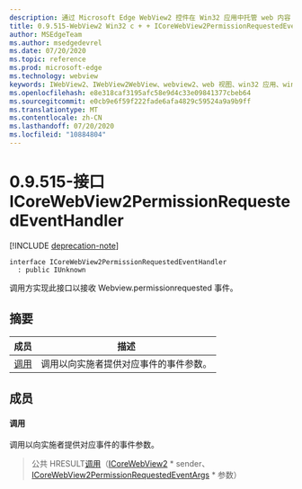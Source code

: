 ```yaml
---
description: 通过 Microsoft Edge WebView2 控件在 Win32 应用中托管 web 内容
title: 0.9.515-WebView2 Win32 c + + ICoreWebView2PermissionRequestedEventHandler
author: MSEdgeTeam
ms.author: msedgedevrel
ms.date: 07/20/2020
ms.topic: reference
ms.prod: microsoft-edge
ms.technology: webview
keywords: IWebView2、IWebView2WebView、webview2、web 视图、win32 应用、win32、edge、ICoreWebView2、ICoreWebView2Controller、浏览器控件、边缘 html
ms.openlocfilehash: e8e318caf3195afc58e9d4c33e09841377cbeb64
ms.sourcegitcommit: e0cb9e6f59f222fade6afa4829c59524a9a9b9ff
ms.translationtype: MT
ms.contentlocale: zh-CN
ms.lasthandoff: 07/20/2020
ms.locfileid: "10884804"
---
```

# 0.9.515-接口 ICoreWebView2PermissionRequestedEventHandler 

[!INCLUDE [deprecation-note](../../includes/deprecation-note.md)]

```
interface ICoreWebView2PermissionRequestedEventHandler
  : public IUnknown
```

调用方实现此接口以接收 Webview.permissionrequested 事件。

## 摘要

 成员                        | 描述
--------------------------------|---------------------------------------------
[调用](#invoke) | 调用以向实施者提供对应事件的事件参数。

## 成员

#### 调用 

调用以向实施者提供对应事件的事件参数。

> 公共 HRESULT[调用](#invoke)（[ICoreWebView2](icorewebview2.md) * sender、 [ICoreWebView2PermissionRequestedEventArgs](icorewebview2permissionrequestedeventargs.md) * 参数）

